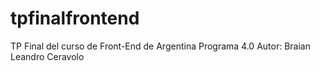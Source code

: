 # tpfinalfrontend
TP Final del curso de Front-End de Argentina Programa 4.0
Autor: Braian Leandro Ceravolo
